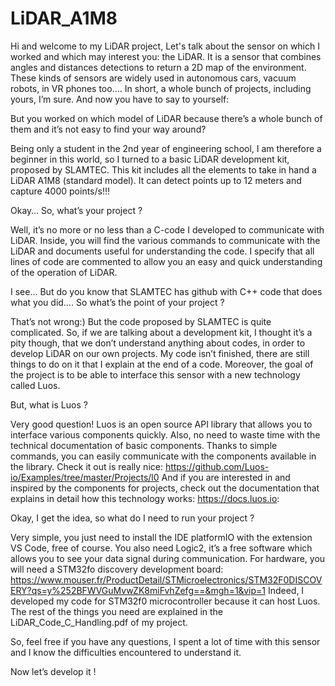 # LiDAR_A1M8
Hi and welcome to my LiDAR project,
Let's talk about the sensor on which I worked and which may interest you: the LiDAR. It is a sensor that combines angles and distances detections to return a 2D map of the environment. These kinds of sensors are widely used in autonomous cars, vacuum robots, in VR phones too…. In short, a whole bunch of projects, including yours, I’m sure. And now you have to say to yourself:

  But you worked on which model of LiDAR because there’s a whole bunch of them and it’s not easy to find your way around?
  
Being only a student in the 2nd year of engineering school, I am therefore a beginner in this world, so I turned to a basic LiDAR development kit, proposed by SLAMTEC. This kit includes all the elements to take in hand a LiDAR A1M8 (standard model). It can detect points up to 12 meters and capture 4000 points/s!!!

  Okay… So, what’s your project ?

Well, it’s no more or no less than a C-code I developed to communicate with LiDAR.
Inside, you will find the various commands to communicate with the LiDAR and documents useful for understanding the code. I specify that all lines of code are commented to allow you an easy and quick understanding of the operation of LiDAR.

  I see… But do you know that SLAMTEC has github with C++ code that does what you did…. So what’s the point of your project ?

That’s not wrong:) But the code proposed by SLAMTEC is quite complicated. So, if we are talking about a development kit, I thought it’s a pity though, that we don’t understand anything about codes, in order to develop LiDAR on our own projects. My code isn’t finished, there are still things to do on it that I explain at the end of a code. Moreover, the goal of the project is to be able to interface this sensor with a new technology called Luos.

  But, what is Luos ?

Very good question! Luos is an open source API library that allows you to interface various components quickly. Also, no need to waste time with the technical documentation of basic components. Thanks to simple commands, you can easily communicate with the components available in the library. Check it out is really nice:
https://github.com/Luos-io/Examples/tree/master/Projects/l0
And if you are interested in and inspired by the components for projects, check out the documentation that explains in detail how this technology works:
https://docs.luos.io:

  Okay, I get the idea, so what do I need to run your project ?

Very simple, you just need to install the IDE platformIO with the extension VS Code, free of course. You also need Logic2, it’s a free software which allows you to see your data signal during communication. For hardware, you will need a STM32fo discovery development board:
https://www.mouser.fr/ProductDetail/STMicroelectronics/STM32F0DISCOVERY?qs=y%252BFWVGuMvwZK8miFvhZefg==&mgh=1&vip=1
Indeed, I developed my code for STM32f0 microcontroller because it can host Luos. The rest of the things you need are explained in the LiDAR_Code_C_Handling.pdf of my project.

So, feel free if you have any questions, I spent a lot of time with this sensor and I know the difficulties encountered to understand it.

Now let’s develop it !
